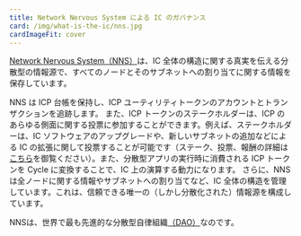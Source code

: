 ```yaml
---
title: Network Nervous System による IC のガバナンス
card: /img/what-is-the-ic/nns.jpg
cardImageFit: cover
---
```


[Network Nervous System（NNS）](/how-it-works/network-nervous-system-nns/)は、IC 全体の構造に関する真実を伝える分散型の情報源で、すべてのノードとそのサブネットへの割り当てに関する情報を保存しています。

NNS は ICP 台帳を保持し、ICP ユーティリティトークンのアカウントとトランザクションを追跡します。
また、ICP トークンのステークホルダーは、ICP のあらゆる側面に関する投票に参加することができます。例えば、ステークホルダーは、IC ソフトウェアのアップグレードや、新しいサブネットの追加などによる IC の拡張に関して投票することが可能です（ステーク、投票、報酬の詳細は[こちら](https://internetcomputer.org/how-it-works/network-nervous-system-nns/)を御覧ください）。また、分散型アプリの実行時に消費される ICP トークンを Cycle に変換することで、IC 上の演算する動力になります。
さらに、NNS は全ノードに関する情報やサブネットへの割り当てなど、IC 全体の構造を管理しています。これは、信頼できる唯一の（しかし分散化された）情報源を構成しています。

NNSは、世界で最も先進的な分散型自律組織[（DAO）](/docs/current/tokenomics/#network-nervous-system-nns)なのです。

<!--
---
title: The Network Nervous System governs the IC
card: /img/what-is-the-ic/nns.jpg
cardImageFit: cover
---

The [Network Nervous System (NNS)](/how-it-works/network-nervous-system-nns/) is the decentralized source of truth regarding the whole IC structure, storing information about all nodes and their allocation to subnets.
The NNS holds the ICP ledger, which tracks the accounts and transactions of the ICP utility token. Token holders can stake ICP tokens and thereby participate in voting about every aspect of the IC, putting ICP stakers in full control (learn more about staking, voting, and rewards [here](https://internetcomputer.org/how-it-works/network-nervous-system-nns/)). It also powers computation on the IC by converting ICP tokens to cycles, which are consumed when running decentralized apps.
The NNS is the world’s most advanced decentralized autonomous organization [(DAO)](/docs/current/tokenomics/#network-nervous-system-nns).

-->